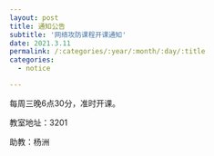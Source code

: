 ```yaml
---
layout: post
title: 通知公告
subtitle: '网络攻防课程开课通知'
date: 2021.3.11
permalink: /:categories/:year/:month/:day/:title
categories:
  - notice

---
```


每周三晚6点30分，准时开课。

教室地址：3201

助教：杨洲